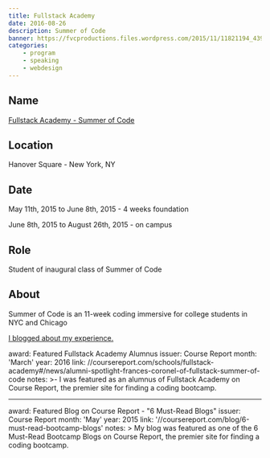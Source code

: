 ```yaml
---
title: Fullstack Academy
date: 2016-08-26
description: Summer of Code
banner: https://fvcproductions.files.wordpress.com/2015/11/11821194_439697182900579_299304949_n-1-e1457320708289.jpg
categories:
    - program
    - speaking
    - webdesign
---
```


## Name

<a title="Fullstack Academy" href="https://www.fullstackacademy.com/summer-of-code" target="_blank" rel="noopener">Fullstack Academy - Summer of Code</a>

## Location

Hanover Square - New York, NY

## Date

May 11th, 2015 to June 8th, 2015 - 4 weeks foundation

June 8th, 2015 to August 26th, 2015 - on campus

## Role

Student of inaugural class of Summer of Code

## About

Summer of Code is an 11-week coding immersive for college students in NYC and Chicago

[I blogged about my experience.](https://fvcproductions.com/blog/2015/08/30/fullstack-academy-reflections/)

award: Featured Fullstack Academy Alumnus
issuer: Course Report
month: 'March'
year: 2016
link: //coursereport.com/schools/fullstack-academy#/news/alumni-spotlight-frances-coronel-of-fullstack-summer-of-code
notes: >-
I was featured as an alumnus of Fullstack Academy on Course Report, the
premier site for finding a coding bootcamp.

---

<!-- ON OWN -->

award: Featured Blog on Course Report - "6 Must-Read Blogs"
issuer: Course Report
month: 'May'
year: 2015
link: '//coursereport.com/blog/6-must-read-bootcamp-blogs'
notes: >
My blog was featured as one of the 6 Must-Read Bootcamp Blogs on Course
Report, the premier site for finding a coding bootcamp.
